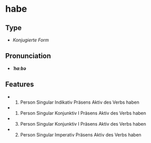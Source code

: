 # habe
## Type
- _Konjugierte Form_
## Pronunciation
- **_ˈhaːbə_**
## Features
-  1. Person Singular Indikativ Präsens Aktiv des Verbs haben
-  1. Person Singular Konjunktiv I Präsens Aktiv des Verbs haben
-  3. Person Singular Konjunktiv I Präsens Aktiv des Verbs haben
-  2. Person Singular Imperativ Präsens Aktiv des Verbs haben

